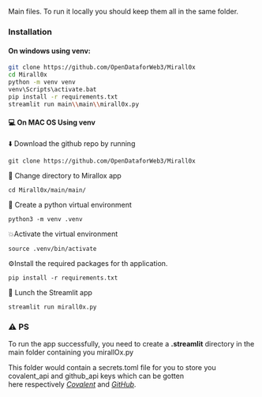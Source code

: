 Main files. To run it locally you should keep them all in the same folder. 

### Installation

#### On windows using venv:
```bash	
git clone https://github.com/OpenDataforWeb3/Mirall0x
cd Mirall0x
python -m venv venv
venv\Scripts\activate.bat
pip install -r requirements.txt
streamlit run main\\main\\mirall0x.py
```

#### 💻 On MAC OS Using venv

⬇️ Download the github repo by running
```
git clone https://github.com/OpenDataforWeb3/Mirall0x
```
📁 Change directory to Mirallox app
```
cd Mirall0x/main/main/
```
🐍 Create a python virtual environment
```
python3 -m venv .venv
```
💥Activate the virtual environment
```
source .venv/bin/activate
```
⚙️Install the required packages for th application.
```
pip install -r requirements.txt
```
🚀 Lunch the Streamlit app
```
streamlit run mirall0x.py
```
### ⚠ PS
To run the app successfully, you need to create a **.streamlit** directory in the main folder containing you mirallOx.py  <br>


This folder would contain a secrets.toml file for you to store you covalent_api and github_api keys which can be gotten  <br>
here respectively _[Covalent](https://www.covalenthq.com/docs/api/)_ and _[GitHub](https://docs.github.com/en/authentication/keeping-your-account-and-data-secure/managing-your-personal-access-tokens)_. 
